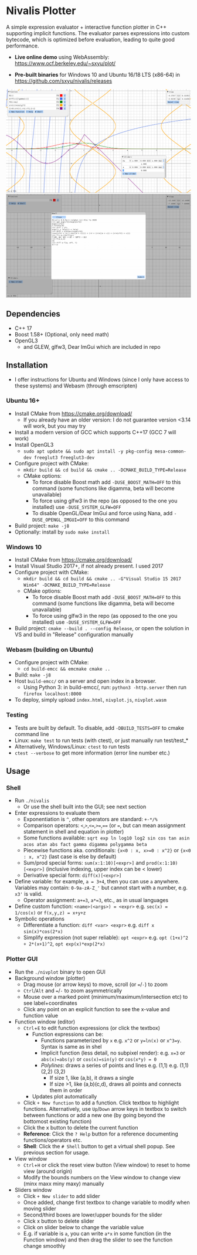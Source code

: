 # Nivalis Plotter

A simple expression evaluator + interactive function plotter in C++ supporting implicit functions.
The evaluator parses expressions into custom bytecode, which is optimized before evaluation, leading to quite good performance.

- **Live online demo** using WebAssembly:
<https://www.ocf.berkeley.edu/~sxyu/plot/>

- **Pre-built binaries** for Windows 10 and Ubuntu 16/18 LTS (x86-64) in 
<https://github.com/sxyu/nivalis/releases>

![Screenshot of plotter GUI](https://github.com/sxyu/nivalis/blob/master/readme_img/screenshot.png?raw=true)
![Screenshot of plotter GUI's virtual shell](https://github.com/sxyu/nivalis/blob/master/readme_img/shell.png?raw=true)

## Dependencies
- C++ 17
- Boost 1.58+ (Optional, only need math)
- OpenGL3
    - and GLEW, glfw3, Dear ImGui which are included in repo

## Installation

- I offer instructions for Ubuntu and Windows (since I only have access to these systems) and Webasm (through emscripten)

### Ubuntu 16+
- Install CMake from <https://cmake.org/download/>
    - If you already have an older version: I do not guarantee version <3.14 will work, but you may try
- Install a modern version of GCC which supports C++17 (GCC 7 will work)
- Install OpenGL3
    - `sudo apt update && sudo apt install -y pkg-config mesa-common-dev freeglut3 freeglut3-dev`
- Configure project with CMake:
    - `mkdir build && cd build && cmake .. -DCMAKE_BUILD_TYPE=Release`
    - CMake options:
        - To force disable Boost math add `-DUSE_BOOST_MATH=OFF` to this command (some functions like digamma, beta will become unavailable)
        - To force using glfw3 in the repo (as opposed to the one you installed) use `-DUSE_SYSTEM_GLFW=OFF`
        - To disable OpenGL/Dear ImGui and force using Nana, add
          `-DUSE_OPENGL_IMGUI=OFF` to this command
- Build project: `make -j8`
- Optionally: install by `sudo make install`

### Windows 10
- Install CMake from <https://cmake.org/download/>
- Install Visual Studio 2017+, if not already present. I used 2017
- Configure project with CMake:
    - `mkdir build && cd build && cmake .. -G"Visual Studio 15 2017 Win64" -DCMAKE_BUILD_TYPE=Release`
    - CMake options:
        - To force disable Boost math add `-DUSE_BOOST_MATH=OFF` to this command (some functions like digamma, beta will become unavailable)
        - To force using glfw3 in the repo (as opposed to the one you installed) use `-DUSE_SYSTEM_GLFW=OFF`
- Build project: `cmake --build . --config Release`, or open the solution in VS and build in "Release" configuration manually

### Webasm (building on Ubuntu)
- Configure project with CMake:
    - `cd build-emcc && emcmake cmake ..`
- Build: `make -j8`
- Host `build-emcc/` on a server and open index in a browser.
  - Using Python 3: in build-emcc/, run: `python3 -http.server` then run `firefox localhost:8000`
- To deploy, simply upload `index.html`, `nivplot.js`, `nivplot.wasm`

### Testing
- Tests are built by default. To disable, add `-DBUILD_TESTS=OFF` to cmake command line
- Linux: `make test` to run tests (with ctest), or just manually run test/test_*
- Alternatively, Windows/Linux: `ctest` to run tests
- `ctest --verbose` to get more information (error line number etc.)

## Usage
### Shell
- Run `./nivalis`
    - Or use the shell built into the GUI; see next section
- Enter expressions to evaluate them
    - Exponentiation is `^`, other operators are standard: `+-*/%`
    - Comparison operators: `<`,`>`,`<=`,`>=`,`==` (or `=`, but can mean assignment statement in shell and equation in plotter)
    - Some functions available: `sqrt exp ln log10 log2 sin cos tan asin acos atan abs fact gamma digamma polygamma beta`
    - Piecewise functions aka. conditionals: `{x<0 : x, x>=0 : x^2}` or `{x<0 : x, x^2}` (last case is else by default)
    - Sum/prod special forms: `sum(x:1:10)[<expr>]` and `prod(x:1:10)[<expr>]` (inclusive indexing, upper index can be < lower)
    - Derivative special form: `diff(x)[<expr>]`
- Define variable: for example, `a = 3+4`, then you can use `a` anywhere. Variables may contain: `0-9a-zA-Z_'` but cannot start with a number, e.g. `x3'` is valid.
    - Operator assignment: `a+=3`, `a*=3`, etc., as in usual languages
- Define custom function: `<name>(<args>) = <expr>` e.g. `sec(x) = 1/cos(x)` or `f(x,y,z) = x+y+z`
- Symbolic operations
    - Differentiate a function: `diff <var> <expr>` e.g. `diff x sin(x)*cos(2*x)`
    - Simplify expression (not super reliable): `opt <expr>` e.g. `opt (1+x)^2 + 2*(x+1)^2`, `opt exp(x)*exp(2*x)`

### Plotter GUI
- Run the `./nivplot` binary to open GUI
- Background window (plotter)
    - Drag mouse (or arrow keys) to move, scroll (or `=`/`-`)  to zoom
    - `Ctrl`/`Alt` and `=`/`-` to zoom asymmetrically
    - Mouse over a marked point (minimum/maximum/intersection etc) to see label+coordinates
    - Click any point on an explicit function to see the x-value and function value
- Function window (editor)
    - `Ctrl`+`E` to edit function expressions (or click the textbox)
        - Function expressions can be:
            - Functions parameterized by `x` e.g. `x^2` or `y=ln(x)` or `x^3=y`. Syntax is same as in shel
            - Implicit function (less detail, no subpixel render):
              e.g. `x=3` or `abs(x)=abs(y)` or `cos(x)=sin(y)` or `cos(x*y) = 0`
            - *Polylines*: draws a series of points and lines e.g. (1,1) e.g. (1,1) (2,2) (3,2)
                - If size 1, like (a,b), it draws a single
                - If size >1, like (a,b)(c,d), draws all points and connects them in order
        - Updates plot automatically
    - Click `+ New function` to add a function. Click textbox to highlight functions. Alternatively, use `Up`/`Down` arrow keys in textbox to switch between functions or add a new one (by going beyond the bottomost existing function)
    - Click the x button to delete the current function
    - **Reference**: Click the `? Help` button for a reference documenting functions/operators etc.
    - **Shell**: Click the `# Shell` button to get a virtual shell popup. See previous section for usage.
- View window
    - `Ctrl`+`H` or click the reset view button (View window) to reset to home view (around origin)
    - Modify the bounds numbers on the View window to change view (minx maxx miny maxy) manually
- Sliders window
    - Click `+ New slider` to add slider
    - Once added, change first textbox to change variable to modify when moving slider
    - Second/third boxes are lower/upper bounds for the slider
    - Click x button to delete slider
    - Click on slider below to change the variable value
    - E.g. if variable is `a`, you can write `a*x` in some function (in the Function window) and then drag the slider to see the function change smoothly
